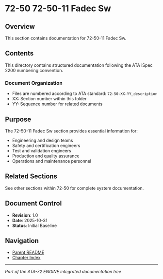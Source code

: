 # 72-50 72-50-11 Fadec Sw

## Overview
This section contains documentation for 72-50-11 Fadec Sw.

## Contents
This directory contains structured documentation following the ATA iSpec 2200 numbering convention.

### Document Organization
- Files are numbered according to ATA standard: `72-50-XX-YY_description`
- XX: Section number within this folder
- YY: Sequence number for related documents

## Purpose
The 72-50-11 Fadec Sw section provides essential information for:
- Engineering and design teams
- Safety and certification engineers
- Test and validation engineers
- Production and quality assurance
- Operations and maintenance personnel

## Related Sections
See other sections within 72-50 for complete system documentation.

## Document Control
- **Revision**: 1.0
- **Date**: 2025-10-31
- **Status**: Initial Baseline

## Navigation
- [Parent README](../README.md)
- [Chapter Index](../../INDEX.md)

---
*Part of the ATA-72 ENGINE integrated documentation tree*

